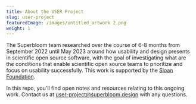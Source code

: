 ```yaml
---
title: About the USER Project
slug: user-project
featuredImage: /images/untitled_artwork 2.png
weight: 1
---
```

The Superbloom team researched over the course of 6-8 months from September 2022 until May 2023 around how usability and design presents in scientific open source software, with the goal of investigating what are the conditions that enable scientific open source teams to prioritize and focus on usability successfully. This work is supported by the [Sloan Foundation](https://sloan.org/).



In this repo, you'll find open notes and resources relating to this ongoing work. Contact us at <a href="user-project@superbloom.design">user-project@superbloom.design</a>  with any questions.
